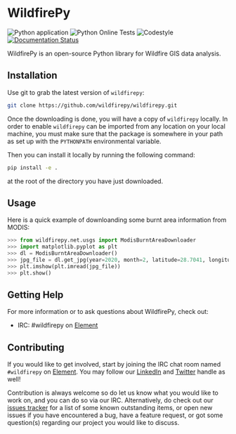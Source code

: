 WildfirePy
=====

![Python application](https://github.com/wildfirepy/wildfirepy/workflows/Python%20application/badge.svg)
![Python Online Tests](https://github.com/wildfirepy/wildfirepy/workflows/Python%20Online%20Tests/badge.svg)
![Codestyle](https://github.com/wildfirepy/wildfirepy/workflows/Codestyle/badge.svg)
[![Documentation Status](https://readthedocs.org/projects/wildfirepy/badge/?version=latest)](https://wildfirepy.readthedocs.io/en/latest/?badge=latest)

WildfirePy is an open-source Python library for Wildfire GIS data analysis.

Installation
------------

Use git to grab the latest version of `wildfirepy`:

```bash
git clone https://github.com/wildfirepy/wildfirepy.git
```

Once the downloading is done, you will have a copy of `wildfirepy` locally.
In order to enable `wildfirepy` can be imported from any location on your local machine, you must make sure that the package is somewhere in your path as set up with the `PYTHONPATH` environmental variable.

Then you can install it locally by running the following command:

```bash
pip install -e .
```

at the root of the directory you have just downloaded.

Usage
-----

Here is a quick example of downloanding some burnt area information from MODIS:

```python
>>> from wildfirepy.net.usgs import ModisBurntAreaDownloader
>>> import matplotlib.pyplot as plt
>>> dl = ModisBurntAreaDownloader()
>>> jpg_file = dl.get_jpg(year=2020, month=2, latitude=28.7041, longitude=77.1025)
>>> plt.imshow(plt.imread(jpg_file))
>>> plt.show()
```

Getting Help
------------

For more information or to ask questions about WildfirePy, check out:

 * IRC: #wildfirepy on [Element](https://app.element.io/#/room/#wildfirepy:matrix.org)

Contributing
------------

If you would like to get involved, start by joining the IRC chat room named `#wildfirepy` on [Element](https://app.element.io/#/room/#wildfirepy:matrix.org).
You may follow our [LinkedIn](https://www.linkedin.com/company/wildfirepy/) and [Twitter](https://twitter.com/wildfirepy) handle as well!

Contribution is always welcome so do let us know what you would like to work on, and you can do so via our IRC.
Alternatively, do check out our [issues tracker](https://github.com/wildfirepy/wildfirepy/issues) for a list of some known outstanding items, or open new issues if you have encountered a bug, have a feature request, or got some question(s) regarding our project you would like to discuss.
